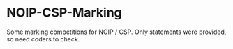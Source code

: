 # NOIP-CSP-Marking
Some marking competitions for NOIP / CSP. Only statements were provided, so need coders to check.
